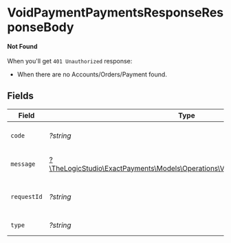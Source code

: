 # VoidPaymentPaymentsResponseResponseBody

**Not Found**\
\
When you'll get `401 Unauthorized` response:
- When there are no Accounts/Orders/Payment found.



## Fields

| Field                                                                                                                                | Type                                                                                                                                 | Required                                                                                                                             | Description                                                                                                                          | Example                                                                                                                              |
| ------------------------------------------------------------------------------------------------------------------------------------ | ------------------------------------------------------------------------------------------------------------------------------------ | ------------------------------------------------------------------------------------------------------------------------------------ | ------------------------------------------------------------------------------------------------------------------------------------ | ------------------------------------------------------------------------------------------------------------------------------------ |
| `code`                                                                                                                               | *?string*                                                                                                                            | :heavy_minus_sign:                                                                                                                   | Code of the api error.                                                                                                               | payments-not-found-error                                                                                                             |
| `message`                                                                                                                            | [?\TheLogicStudio\ExactPayments\Models\Operations\VoidPaymentPaymentsMessage](../../Models/Operations/VoidPaymentPaymentsMessage.md) | :heavy_minus_sign:                                                                                                                   | Message explaining the error.                                                                                                        | No account found.                                                                                                                    |
| `requestId`                                                                                                                          | *?string*                                                                                                                            | :heavy_minus_sign:                                                                                                                   | Request identifier in UUID format.                                                                                                   | bcc78633-cd09-4e7d-8f3b-d593fdc1439c                                                                                                 |
| `type`                                                                                                                               | *?string*                                                                                                                            | :heavy_minus_sign:                                                                                                                   | Type of the error.                                                                                                                   | resource-not-found-error                                                                                                             |